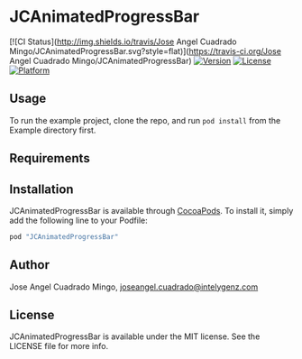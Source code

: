 # JCAnimatedProgressBar

[![CI Status](http://img.shields.io/travis/Jose Angel Cuadrado Mingo/JCAnimatedProgressBar.svg?style=flat)](https://travis-ci.org/Jose Angel Cuadrado Mingo/JCAnimatedProgressBar)
[![Version](https://img.shields.io/cocoapods/v/JCAnimatedProgressBar.svg?style=flat)](http://cocoapods.org/pods/JCAnimatedProgressBar)
[![License](https://img.shields.io/cocoapods/l/JCAnimatedProgressBar.svg?style=flat)](http://cocoapods.org/pods/JCAnimatedProgressBar)
[![Platform](https://img.shields.io/cocoapods/p/JCAnimatedProgressBar.svg?style=flat)](http://cocoapods.org/pods/JCAnimatedProgressBar)

## Usage

To run the example project, clone the repo, and run `pod install` from the Example directory first.

## Requirements

## Installation

JCAnimatedProgressBar is available through [CocoaPods](http://cocoapods.org). To install
it, simply add the following line to your Podfile:

```ruby
pod "JCAnimatedProgressBar"
```

## Author

Jose Angel Cuadrado Mingo, joseangel.cuadrado@intelygenz.com

## License

JCAnimatedProgressBar is available under the MIT license. See the LICENSE file for more info.
